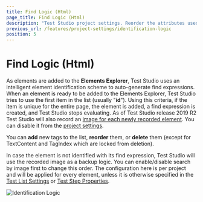 ```yaml
---
title: Find Logic (Html)
page_title: Find Logic (Html)
description: "Test Studio project settings. Reorder the attributes used when building the Find logic for recorded elements in Test Studio recording test. Use custom attributes in the default find logic used to record new elements in Test Studio recording/test."
previous_url: /features/project-settings/identification-logic
position: 5
---
```

# Find Logic (Html)

As elements are added to the **Elements Explorer**, Test Studio uses an intelligent element identification scheme to auto-generate find expressions. When an element is ready to be added to the Elements Explorer, Test Studio tries to use the first item in the list (usually "**id**"). Using this criteria, if the item is unique for the entire page, the element is added, a find expression is created, and Test Studio stops evaluating. As of Test Studio release 2019 R2 Test Studio will also record an [image for each newly recorded element](/features/elements-explorer/find-element-by-image). You can disable it from the [project settings](/features/project-settings/element-images).<br> 

You can **add** new tags to the list, **reorder** them, or **delete** them (except for TextContent and TagIndex which are locked from deletion).

In case the element is not identified with its find expression, Test Studio will use the recorded image as a backup logic. You can enable/disable search by image first to change this order. The configuration here is per project and will be applied for every element, unless it is otherwise specified in the <a href="/general-information/test-execution/test-list-settings" target="_blank">Test List Settings</a> or <a href="/features/test-maintenance/test-step-properties" target="_blank">Test Step Properties</a>.

![Identification Logic][1]

[1]: /img/features/project-settings/find-logic/fig1.png